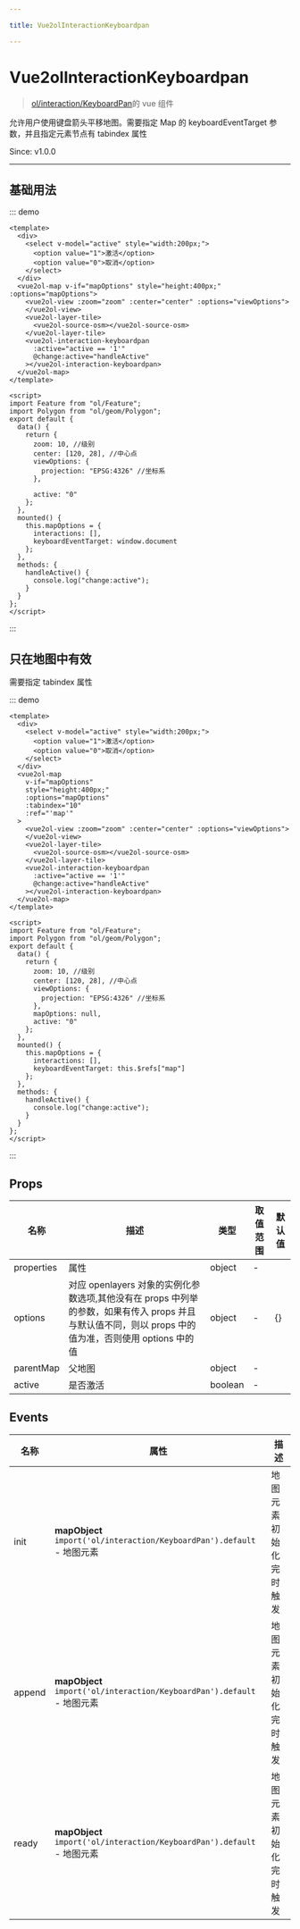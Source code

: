 ```yaml
---

title: Vue2olInteractionKeyboardpan

---
```


# Vue2olInteractionKeyboardpan

> [ol/interaction/KeyboardPan](https://openlayers.org/en/latest/apidoc/module-ol_interaction_KeyboardPan-KeyboardPan.html)的 vue 组件

允许用户使用键盘箭头平移地图。需要指定 Map 的 keyboardEventTarget 参数，并且指定元素节点有 tabindex 属性

Since: v1.0.0

---

## 基础用法

::: demo

```vue
<template>
  <div>
    <select v-model="active" style="width:200px;">
      <option value="1">激活</option>
      <option value="0">取消</option>
    </select>
  </div>
  <vue2ol-map v-if="mapOptions" style="height:400px;" :options="mapOptions">
    <vue2ol-view :zoom="zoom" :center="center" :options="viewOptions">
    </vue2ol-view>
    <vue2ol-layer-tile>
      <vue2ol-source-osm></vue2ol-source-osm>
    </vue2ol-layer-tile>
    <vue2ol-interaction-keyboardpan
      :active="active == '1'"
      @change:active="handleActive"
    ></vue2ol-interaction-keyboardpan>
  </vue2ol-map>
</template>

<script>
import Feature from "ol/Feature";
import Polygon from "ol/geom/Polygon";
export default {
  data() {
    return {
      zoom: 10, //级别
      center: [120, 28], //中心点
      viewOptions: {
        projection: "EPSG:4326" //坐标系
      },

      active: "0"
    };
  },
  mounted() {
    this.mapOptions = {
      interactions: [],
      keyboardEventTarget: window.document
    };
  },
  methods: {
    handleActive() {
      console.log("change:active");
    }
  }
};
</script>
```

:::

## 只在地图中有效

需要指定 tabindex 属性

::: demo

```vue
<template>
  <div>
    <select v-model="active" style="width:200px;">
      <option value="1">激活</option>
      <option value="0">取消</option>
    </select>
  </div>
  <vue2ol-map
    v-if="mapOptions"
    style="height:400px;"
    :options="mapOptions"
    :tabindex="10"
    :ref="'map'"
  >
    <vue2ol-view :zoom="zoom" :center="center" :options="viewOptions">
    </vue2ol-view>
    <vue2ol-layer-tile>
      <vue2ol-source-osm></vue2ol-source-osm>
    </vue2ol-layer-tile>
    <vue2ol-interaction-keyboardpan
      :active="active == '1'"
      @change:active="handleActive"
    ></vue2ol-interaction-keyboardpan>
  </vue2ol-map>
</template>

<script>
import Feature from "ol/Feature";
import Polygon from "ol/geom/Polygon";
export default {
  data() {
    return {
      zoom: 10, //级别
      center: [120, 28], //中心点
      viewOptions: {
        projection: "EPSG:4326" //坐标系
      },
      mapOptions: null,
      active: "0"
    };
  },
  mounted() {
    this.mapOptions = {
      interactions: [],
      keyboardEventTarget: this.$refs["map"]
    };
  },
  methods: {
    handleActive() {
      console.log("change:active");
    }
  }
};
</script>
```

:::

## Props

| 名称       | 描述                                                                                                                                                  | 类型    | 取值范围 | 默认值 |
| ---------- | ----------------------------------------------------------------------------------------------------------------------------------------------------- | ------- | -------- | ------ |
| properties | 属性                                                                                                                                                  | object  | -        |        |
| options    | 对应 openlayers 对象的实例化参数选项,其他没有在 props 中列举的参数，如果有传入 props 并且与默认值不同，则以 props 中的值为准，否则使用 options 中的值 | object  | -        | {}     |
| parentMap  | 父地图                                                                                                                                                | object  | -        |        |
| active     | 是否激活                                                                                                                                              | boolean | -        |        |

## Events

| 名称   | 属性                                                                    | 描述                   |
| ------ | ----------------------------------------------------------------------- | ---------------------- |
| init   | **mapObject** `import('ol/interaction/KeyboardPan').default` - 地图元素 | 地图元素初始化完时触发 |
| append | **mapObject** `import('ol/interaction/KeyboardPan').default` - 地图元素 | 地图元素初始化完时触发 |
| ready  | **mapObject** `import('ol/interaction/KeyboardPan').default` - 地图元素 | 地图元素初始化完时触发 |
